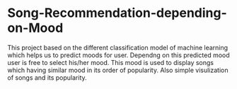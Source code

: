 # Song-Recommendation-depending-on-Mood
 This project based on the different classification model of machine learning which helps us to predict moods for user. 
 Dependng on this predicted mood user is free to select his/her mood. This mood is used to display songs which having similar mood in its order of popularity.  Also simple visulization of songs and its popularity.
  
